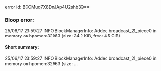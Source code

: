 error id: BCCMuq7X8DnJAp4U2shb3Q==
### Bloop error:

25/06/17 23:59:27 INFO BlockManagerInfo: Added broadcast_21_piece0 in memory on hpomen:32963 (size: 34.2 KiB, free: 4.5 GiB)
#### Short summary: 

25/06/17 23:59:27 INFO BlockManagerInfo: Added broadcast_21_piece0 in memory on hpomen:32963 (size: ...